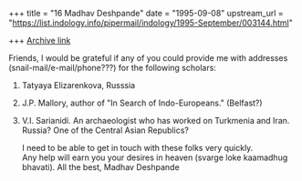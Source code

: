 +++
title = "16 Madhav Deshpande"
date = "1995-09-08"
upstream_url = "https://list.indology.info/pipermail/indology/1995-September/003144.html"

+++
[Archive link](https://list.indology.info/pipermail/indology/1995-September/003144.html)

Friends,
	I would be grateful if any of you could provide me with addresses 
(snail-mail/e-mail/phone???) for the following scholars:

1.	Tatyaya Elizarenkova, Russsia

2.	J.P. Mallory, author of "In Search of Indo-Europeans." 
	(Belfast?)

3.	V.I. Sarianidi.  An archaeologist who has worked on Turkmenia and Iran.
	Russia?  One of the Central Asian Republics?

	I need to be able to get in touch with these folks very quickly.  
Any help will earn you your desires in heaven (svarge loke kaamadhug 
bhavati).
	All the best,
			Madhav Deshpande





